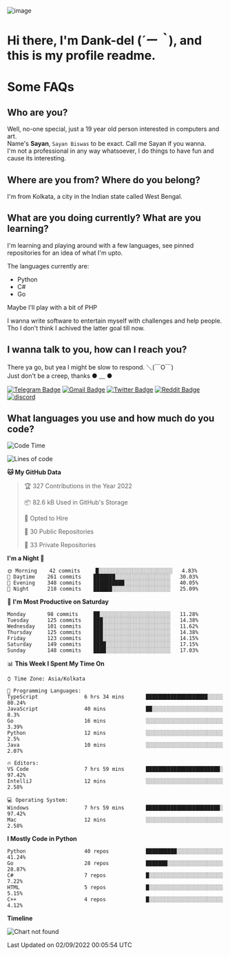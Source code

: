 ![image](https://user-images.githubusercontent.com/63096193/125182844-29f20800-e22f-11eb-8dc9-b0f2d29647bb.png)

# **Hi there, I'm Dank-del (*´ー｀*), and this is my profile readme.**
<!--  [![Profile views](https://gpvc.arturio.dev/dank-del)](https://github.com/dank-del) -->
# Some FAQs

## **Who are you?**

Well, no-one special, just a 19 year old person interested in computers and art. \
Name's **Sayan**, `Sayan Biswas` to be exact. Call me Sayan if you wanna. \
I'm not a professional in any way whatsoever, I do things to have fun and cause its interesting.

## **Where are you from? Where do you belong?**

I'm from Kolkata, a city in the Indian state called West Bengal.

## **What are you doing currently? What are you learning?**

I'm learning and playing around with a few languages, see pinned repositories for an idea of what I'm upto.

The languages currently are:

- Python
- C#
- Go

Maybe I'll play with a bit of PHP

I wanna write software to entertain myself with challenges and help people. \
Tho I don't think I achived the latter goal till now.

<!--## **Eww, I see a weeb profile.**

Can't help it, it's the best way to hide my face on this account
> Why do people hate weebs .-.

## **Cool, what more interests you?**

My interests are quite, weird. They're scattered all over the place. \
I've been fascinated by music and have studied it since the age of 6, I've performed on stage and on air but yeah now I've been away from that. I specialize in key instruments. \
Another thing that interests me is Media Production, aka, working with audio, video and broadcasting media.

> I just like art in general. also feeds the reason of me being obsessed with Japanese drawings (⋟ ﹏ ⋞)-->

## **I wanna talk to you, how can I reach you?**

There ya go, but yea I might be slow to respond. ＼(￣O￣) \
Just don't be a creep, thanks ● ﹏ ●

[![Telegram Badge](https://img.shields.io/badge/-dank_as_fuck-1ca0f1?style=flat-square&logo=telegram&logoColor=white&link=https://t.me/dank_as_fuck)](https://t.me/dank_as_fuck)
[![Gmail Badge](https://img.shields.io/badge/-chizuru@kanojo.tk-c14438?style=flat-square&logo=Gmail&logoColor=white&link=mailto:chizuru@kanojo.tk)](mailto:chizuru@kanojo.tk)
[![Twitter Badge](https://img.shields.io/twitter/follow/TheDankDel?style=social)](https://twitter.com/TheDankDel)
[![Reddit Badge](https://img.shields.io/reddit/user-karma/combined/dank_as_fuck_?style=social)](https://www.reddit.com/user/dank_as_fuck_/)
[![discord](https://discord-md-badge.vercel.app/api/shield/506536929152466945?style=social)](https://discordapp.com/users/506536929152466945)

## **What languages you use and how much do you code?**

<!--START_SECTION:waka-->
![Code Time](http://img.shields.io/badge/Code%20Time-729%20hrs%209%20mins-blue)

![Lines of code](https://img.shields.io/badge/From%20Hello%20World%20I%27ve%20Written-935%20Thousand%20lines%20of%20code-blue)

**🐱 My GitHub Data** 

> 🏆 327 Contributions in the Year 2022
 > 
> 📦 82.6 kB Used in GitHub's Storage 
 > 
> 💼 Opted to Hire
 > 
> 📜 30 Public Repositories 
 > 
> 🔑 33 Private Repositories  
 > 
**I'm a Night 🦉** 

```text
🌞 Morning    42 commits     █░░░░░░░░░░░░░░░░░░░░░░░░   4.83% 
🌆 Daytime    261 commits    ███████░░░░░░░░░░░░░░░░░░   30.03% 
🌃 Evening    348 commits    ██████████░░░░░░░░░░░░░░░   40.05% 
🌙 Night      218 commits    ██████░░░░░░░░░░░░░░░░░░░   25.09%

```
📅 **I'm Most Productive on Saturday** 

```text
Monday       98 commits     ██░░░░░░░░░░░░░░░░░░░░░░░   11.28% 
Tuesday      125 commits    ███░░░░░░░░░░░░░░░░░░░░░░   14.38% 
Wednesday    101 commits    ███░░░░░░░░░░░░░░░░░░░░░░   11.62% 
Thursday     125 commits    ███░░░░░░░░░░░░░░░░░░░░░░   14.38% 
Friday       123 commits    ███░░░░░░░░░░░░░░░░░░░░░░   14.15% 
Saturday     149 commits    ████░░░░░░░░░░░░░░░░░░░░░   17.15% 
Sunday       148 commits    ████░░░░░░░░░░░░░░░░░░░░░   17.03%

```


📊 **This Week I Spent My Time On** 

```text
⌚︎ Time Zone: Asia/Kolkata

💬 Programming Languages: 
TypeScript               6 hrs 34 mins       ████████████████████░░░░░   80.24% 
JavaScript               40 mins             ██░░░░░░░░░░░░░░░░░░░░░░░   8.3% 
Go                       16 mins             ░░░░░░░░░░░░░░░░░░░░░░░░░   3.39% 
Python                   12 mins             ░░░░░░░░░░░░░░░░░░░░░░░░░   2.5% 
Java                     10 mins             ░░░░░░░░░░░░░░░░░░░░░░░░░   2.07%

🔥 Editors: 
VS Code                  7 hrs 59 mins       ████████████████████████░   97.42% 
IntelliJ                 12 mins             ░░░░░░░░░░░░░░░░░░░░░░░░░   2.58%

💻 Operating System: 
Windows                  7 hrs 59 mins       ████████████████████████░   97.42% 
Mac                      12 mins             ░░░░░░░░░░░░░░░░░░░░░░░░░   2.58%

```

**I Mostly Code in Python** 

```text
Python                   40 repos            ██████████░░░░░░░░░░░░░░░   41.24% 
Go                       28 repos            ███████░░░░░░░░░░░░░░░░░░   28.87% 
C#                       7 repos             █░░░░░░░░░░░░░░░░░░░░░░░░   7.22% 
HTML                     5 repos             █░░░░░░░░░░░░░░░░░░░░░░░░   5.15% 
C++                      4 repos             █░░░░░░░░░░░░░░░░░░░░░░░░   4.12%

```


**Timeline**

![Chart not found](https://raw.githubusercontent.com/Dank-del/Dank-del/main/charts/bar_graph.png) 


 Last Updated on 02/09/2022 00:05:54 UTC
<!--END_SECTION:waka-->

<!--## **Can I stalk your spotify?**

Um sure.

![OwO Spotify](https://spotify-recently-played-readme.vercel.app/api?user=31fdrsslnr7nvq4ytqwtw7c4rxfm&count=5)-->
